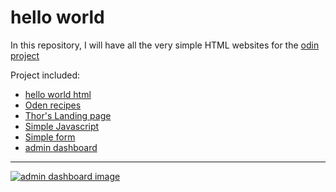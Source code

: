 # hello world 

In this repository, I will have all the very simple HTML websites for the [odin project](https://www.theodinproject.com)

Project included:
- [hello world html](https://jeremie-r.github.io/OdenProject_SimpleWebsite/HelloWorld/index.html)
- [Oden recipes](https://jeremie-r.github.io/OdenProject_SimpleWebsite/OdenRecipes/index.html)
- [Thor's Landing page](https://jeremie-r.github.io/OdenProject_SimpleWebsite/LandingPage/index.html)
- [Simple Javascript](https://jeremie-r.github.io/OdenProject_SimpleWebsite/EarlyJavascript/index.html)
- [Simple form](https://jeremie-r.github.io/OdenProject_SimpleWebsite/Form/index.html)
- [admin dashboard](https://jeremie-r.github.io/OdenProject_SimpleWebsite/AdminDashboard/index.html)

---

[![admin dashboard image](/assets/Screenshot.png)](https://jeremie-r.github.io/OdenProject_SimpleWebsite/AdminDashboard/index.html)